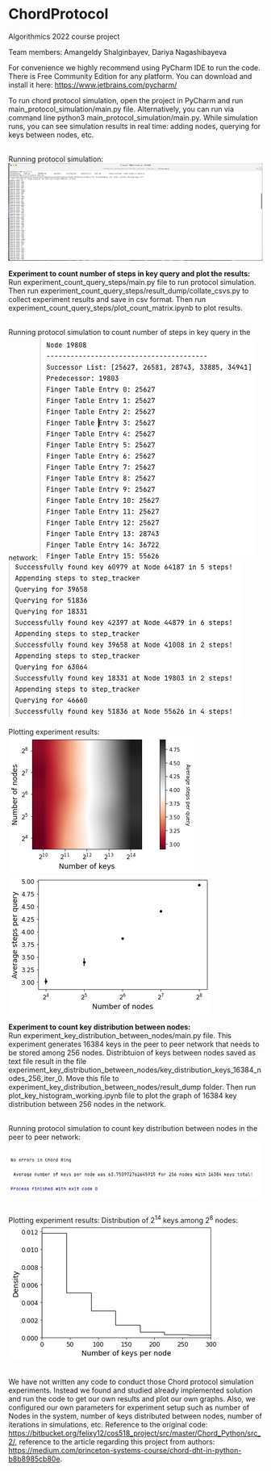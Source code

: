 # ChordProtocol
Algorithmics 2022 course project

Team members:
Amangeldy Shalginbayev, Dariya Nagashibayeva

For convenience we highly recommend using PyCharm IDE to run the code. There is Free Community Edition for any platform. You can download and install it here: https://www.jetbrains.com/pycharm/

To run chord protocol simulation, open the project in PyCharm and run main_protocol_simulation/main.py file. Alternatively, you can run via command line python3 main_protocol_simulation/main.py. While simulation runs, you can see simulation results in real time: adding nodes, querying for keys between nodes, etc.</br></br>

Running protocol simulation:
![Running protocol simulation](img/general_app_run_in_terminal/img1.png)

<b>Experiment to count number of steps in key query and plot the results:</b></br>
Run experiment_count_query_steps/main.py file to run protocol simulation. Then run experiment_count_query_steps/result_dump/collate_csvs.py to collect experiment results and save in csv format. Then run experiment_count_query_steps/plot_count_matrix.ipynb to plot results.</br></br>

Running protocol simulation to count number of steps in key query in the network:
![Running protocol simulation](img/count_steps_of_query/terminal_1.png)
![Running protocol simulation](img/count_steps_of_query/terminal_2.png)
</br></br>
Plotting experiment results:
![Running protocol simulation](img/count_steps_of_query/graph_1.png)
![Running protocol simulation](img/count_steps_of_query/graph_2.png)



<b> Experiment to count key distribution between nodes: </b></br>
Run experiment_key_distribution_between_nodes/main.py file. This experiment generates 16384 keys in the peer to peer network that needs to be stored among 256 nodes. Distribtuion of keys between nodes saved as text file result in the file experiment_key_distribution_between_nodes/key_distribution_keys_16384_nodes_256_iter_0. Move this file to experiment_key_distribution_between_nodes/result_dump folder. Then run plot_key_histogram_working.ipynb file to plot the graph of 16384 key distribution between 256 nodes in the network.</br></br>

Running protocol simulation to count key distribution between nodes in the peer to peer network:
![Running protocol simulation](img/key_distribution_between_nodes/terminal.png)
</br></br>

Plotting experiment results: Distribution of 2<sup>14</sup> keys among 2<sup>8</sup> nodes:
![Running protocol simulation](img/key_distribution_between_nodes/graph.png)
</br></br>

We have not written any code to conduct those Chord protocol simulation experiments. Instead we found and studied already implemented solution and run the code to get our own results and plot our own graphs. Also, we configured our own parameters for experiment setup such as number of Nodes in the system, number of keys distributed between nodes, number of iterations in simulations, etc. Reference to the original code: https://bitbucket.org/felixy12/cos518_project/src/master/Chord_Python/src_2/, reference to the article regarding this project from authors: https://medium.com/princeton-systems-course/chord-dht-in-python-b8b8985cb80e.
